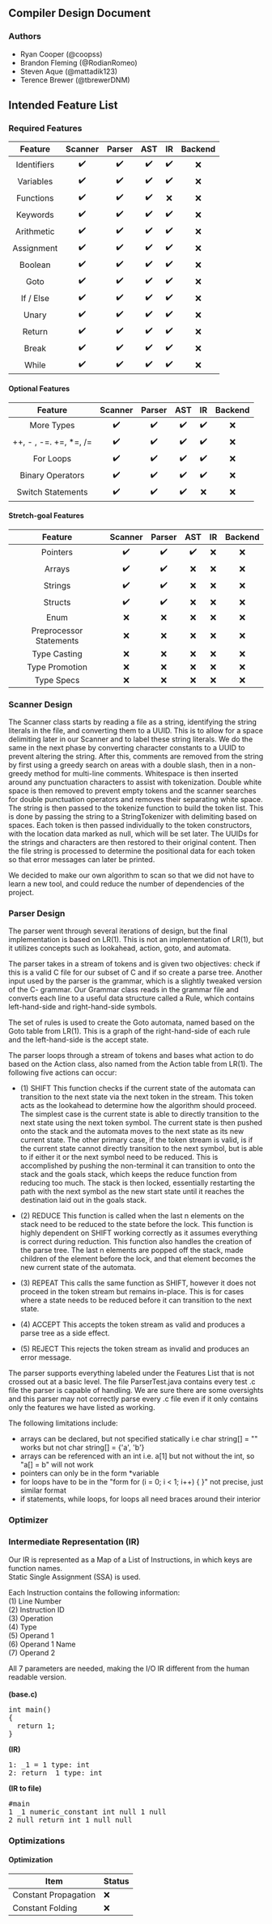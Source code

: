 ## Compiler Design Document

### Authors
* Ryan Cooper (@coopss)
* Brandon Fleming (@RodianRomeo)
* Steven Aque (@mattadik123)
* Terence Brewer (@tbrewerDNM)

## Intended Feature List

### Required Features
| Feature     | Scanner            | Parser              | AST                 | IR                  | Backend             |
| :--------:  | :----------------: | :-----------------: | :-----------------: | :-----------------: | :-----------------: |
| Identifiers | :heavy_check_mark: | :heavy_check_mark:  | :heavy_check_mark:  | :heavy_check_mark:  | :x:                 |
| Variables   | :heavy_check_mark: | :heavy_check_mark:  | :heavy_check_mark:  | :heavy_check_mark:  | :x:                 |
| Functions   | :heavy_check_mark: | :heavy_check_mark:  | :heavy_check_mark:  | :x:                 | :x:                 |
| Keywords    | :heavy_check_mark: | :heavy_check_mark:  | :heavy_check_mark:  | :heavy_check_mark:  | :x:                 |
| Arithmetic  | :heavy_check_mark: | :heavy_check_mark:  | :heavy_check_mark:  | :heavy_check_mark:  | :x:                 |
| Assignment  | :heavy_check_mark: | :heavy_check_mark:  | :heavy_check_mark:  | :heavy_check_mark:  | :x:                 |
| Boolean     | :heavy_check_mark: | :heavy_check_mark:  | :heavy_check_mark:  | :heavy_check_mark:  | :x:                 |
| Goto        | :heavy_check_mark: | :heavy_check_mark:  | :heavy_check_mark:  | :heavy_check_mark:  | :x:                 |
| If / Else   | :heavy_check_mark: | :heavy_check_mark:  | :heavy_check_mark:  | :heavy_check_mark:  | :x:                 |
| Unary       | :heavy_check_mark: | :heavy_check_mark:  | :heavy_check_mark:  | :heavy_check_mark:  | :x:                 |
| Return      | :heavy_check_mark: | :heavy_check_mark:  | :heavy_check_mark:  | :heavy_check_mark:  | :x:                 |
| Break       | :heavy_check_mark: | :heavy_check_mark:  | :heavy_check_mark:  | :heavy_check_mark:  | :x:                 |
| While       | :heavy_check_mark: | :heavy_check_mark:  | :heavy_check_mark:  | :heavy_check_mark:  | :x:                 |
#### Optional Features
| Feature                 | Scanner            | Parser              | AST                 | IR                  | Backend             |
| :---------------------: | :----------------: | :-----------------: | :-----------------: | :-----------------: | :-----------------: |
| More Types              | :heavy_check_mark: | :heavy_check_mark:  | :heavy_check_mark:  | :heavy_check_mark:  | :x:                 |
| ++, - , -=. +=, \*=, /= | :heavy_check_mark: | :heavy_check_mark:  | :heavy_check_mark:  | :heavy_check_mark:  | :x:                 |
| For Loops               | :heavy_check_mark: | :heavy_check_mark:  | :heavy_check_mark:  | :heavy_check_mark:  | :x:                 |
| Binary Operators        | :heavy_check_mark: | :heavy_check_mark:  | :heavy_check_mark:  | :heavy_check_mark:  | :x:                 |
| Switch Statements       | :heavy_check_mark: | :heavy_check_mark:  | :heavy_check_mark:  | :x:                 | :x:                 |
#### Stretch-goal Features
| Feature                 | Scanner            | Parser              | AST                 | IR                  | Backend             |
| :---------------------: | :----------------: | :-----------------: | :-----------------: | :-----------------: | :-----------------: |
| Pointers                | :heavy_check_mark: | :heavy_check_mark:  | :heavy_check_mark:  | :x:                 | :x:                 |
| Arrays                  | :heavy_check_mark: | :heavy_check_mark:  | :x:                 | :x:                 | :x:                 |
| Strings                 | :heavy_check_mark: | :heavy_check_mark:  | :x:                 | :x:                 | :x:                 |
| Structs                 | :heavy_check_mark: | :heavy_check_mark:  | :x:                 | :x:                 | :x:                 |
| Enum                    | :x:                | :x:                 | :x:                 | :x:                 | :x:                 |
| Preprocessor Statements | :x:                | :x:                 | :x:                 | :x:                 | :x:                 |
| Type Casting            | :x:                | :x:                 | :x:                 | :x:                 | :x:                 |
| Type Promotion          | :x:                | :x:                 | :x:                 | :x:                 | :x:                 |
| Type Specs              | :x:                | :x:                 | :x:                 | :x:                 | :x:                 |

### Scanner Design
The Scanner class starts by reading a file as a string, identifying the string literals in the file, and converting them to a UUID. This is to allow for a space delimiting later in our Scanner and to label these string literals. We do the same in the next phase by converting character constants to a UUID to prevent altering the string. After this, comments are removed from the string by first using a greedy search on areas with a double slash, then in a non-greedy method for multi-line comments. Whitespace is then inserted around any punctuation characters to assist with tokenization. Double white space is then removed to prevent empty tokens and the scanner searches for double punctuation operators and removes their separating white space. The string is then passed to the tokenize function to build the token list. This is done by passing the string to a StringTokenizer with delimiting based on spaces. Each token is then passed individually to the token constructors, with the location data marked as null, which will be set later. The UUIDs for the strings and characters are then restored to their original content. Then the file string is processed to determine the positional data for each token so that error messages can later be printed.

We decided to make our own algorithm to scan so that we did not have to learn a new tool, and could reduce the number of dependencies of the project.

### Parser Design
The parser went through several iterations of design, but the final implementation is based on LR(1). This is not an implementation of LR(1), but it utilizes concepts such as lookahead, action, goto, and automata.

The parser takes in a stream of tokens and is given two objectives: check if this is a valid C file for our subset of C and if so create a parse tree. Another input used by the parser is the grammar, which is a slightly tweaked version of the C- grammar. Our Grammar class reads in the grammar file and converts each line to a useful data structure called a Rule, which contains left-hand-side and right-hand-side symbols.

The set of rules is used to create the Goto automata, named based on the Goto table from LR(1). This is a graph of the right-hand-side of each rule and the left-hand-side is the accept state.

The parser loops through a stream of tokens and bases what action to do based on the Action class, also named from the Action table from LR(1). The following five actions can occur:

* (1) SHIFT
This function checks if the current state of the automata can transition to the next state via the next token in the stream. This token acts as the lookahead to determine how the algorithm should proceed. The simplest case is the current state is able to directly transition to the next state using the next token symbol. The current state is then pushed onto the stack and the automata moves to the next state as its new current state. The other primary case, if the token stream is valid, is if the current state cannot directly transition to the next symbol, but is able to if either it or the next symbol need to be reduced. This is accomplished by pushing the non-terminal it can transition to onto the stack and the goals stack, which keeps the reduce function from reducing too much. The stack is then locked, essentially restarting the path with the next symbol as the new start state until it reaches the destination laid out in the goals stack.

* (2) REDUCE
This function is called when the last n elements on the stack need to be reduced to the state before the lock. This function is highly dependent on SHIFT working correctly as it assumes everything is correct during reduction. This function also handles the creation of the parse tree. The last n elements are popped off the stack, made children of the element before the lock, and that element becomes the new current state of the automata.

* (3) REPEAT
This calls the same function as SHIFT, however it does not proceed in the token stream but remains in-place. This is for cases where a state needs to be reduced before it can transition to the next state.

* (4) ACCEPT
This accepts the token stream as valid and produces a parse tree as a side effect.

* (5) REJECT
This rejects the token stream as invalid and produces an error message.

The parser supports everything labeled under the Features List that is not crossed out at a basic level. The file ParserTest.java contains every test .c file the parser is capable of handling. We are sure there are some oversights and this parser may not correctly parse every .c file even if it only contains only the features we have listed as working.

The following limitations include:
* arrays can be declared, but not specified statically i.e char string[] = "" works but not char string[] = {'a', 'b'}
* arrays can be referenced with an int i.e. a[1] but not without the int, so "a[] = b" will not work
* pointers can only be in the form \*variable
* for loops have to be in the "form for (i = 0; i < 1; i++) {  }" not precise, just similar format
* if statements, while loops, for loops all need braces around their interior


### Optimizer

### Intermediate Representation (IR)
Our IR is represented as a Map of a List of Instructions, in which keys are function names.
\
Static Single Assignment (SSA) is used.

Each Instruction contains the following information:
\
(1) Line Number \
(2) Instruction ID \
(3) Operation \
(4) Type \
(5) Operand 1 \
(6) Operand 1 Name \
(7) Operand 2 

All 7 parameters are needed, making the I/O IR different from the human readable version.
<br/><br/>
<b>(base.c)</b>
<pre>
int main() 
{ 
  return 1;
} 
</pre>
<b>(IR) </b>
<pre>
1: _1 = 1 type: int 
2: return _1 type: int 
</pre>
<b>(IR to file)</b> 
<pre>
#main 
1 _1 numeric_constant int null 1 null 
2 null return int 1 null null 
</pre>

### Optimizations

#### Optimization
| Item        | Status           |
| ------------- |-------------|
| Constant Propagation     | :x: |
| Constant Folding | :x: |
